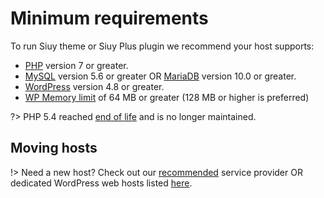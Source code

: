 # Minimum requirements

To run Siuy theme or Siuy Plus plugin we recommend your host supports:

* [PHP](update-php-version.md) version 7 or greater.
* [MySQL](http://www.mysql.com) version 5.6 or greater OR [MariaDB](https://mariadb.org) version 10.0 or greater.
* [WordPress](http://www.wordpress.org) version 4.8 or greater.
* [WP Memory limit](wp-memory-limit.md) of 64 MB or greater (128 MB or higher is preferred)

?> PHP 5.4 reached [end of life](http://php.net/supported-versions.php) and is no longer maintained.

## Moving hosts

!> Need a new host? Check out our [recommended](http://one.me/enaewdxw) service provider OR dedicated WordPress web hosts listed [here](https://wordpress.org/hosting).
